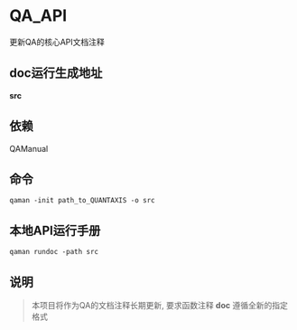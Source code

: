# QA_API
更新QA的核心API文档注释 

## doc运行生成地址
**src**

## 依赖
QAManual

## 命令
```
qaman -init path_to_QUANTAXIS -o src
```

## 本地API运行手册
```
qaman rundoc -path src
```


## 说明

> 本项目将作为QA的文档注释长期更新, 要求函数注释 __doc__ 遵循全新的指定格式



